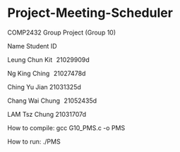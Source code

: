 # Project-Meeting-Scheduler
COMP2432 Group Project (Group 10)

Name                  Student ID

Leung Chun Kit        21029909d

Ng King Ching         21027478d

Ching Yu Jian         21031325d

Chang Wai Chung       21052435d

LAM Tsz Chung         21031707d

How to compile: gcc G10_PMS.c -o PMS

How to run: ./PMS
